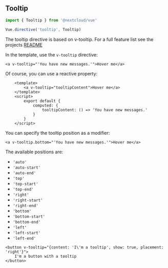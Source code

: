 ## Tooltip

```js static
import { Tooltip } from '@nextcloud/vue'

Vue.directive('tooltip', Tooltip)
```

The tooltip directive is based on v-tooltip. For a full feature list see the projects [README](https://github.com/Akryum/v-tooltip/blob/master/README.md#directive)

In the template, use the `v-tooltip` directive:

```vue
<a v-tooltip="'You have new messages.'">Hover me</a>
```

Of course, you can use a reactive property:

```vue
    <template>
        <a v-tooltip="tooltipContent">Hover me</a>
    </template>
    <script>
        export default {
            computed: {
                tooltipContent: () => 'You have new messages.'
            }
        }
    </script>
```

You can specify the tooltip position as a modifier:

```vue
<a v-tooltip.bottom="'You have new messages.'">Hover me</a>
```
The available positions are:
 - `'auto'`
 - `'auto-start'`
 - `'auto-end'`
 - `'top'`
 - `'top-start'`
 - `'top-end'`
 - `'right'`
 - `'right-start'`
 - `'right-end'`
 - `'bottom'`
 - `'bottom-start'`
 - `'bottom-end'`
 - `'left'`
 - `'left-start'`
 - `'left-end'`

```vue
<button v-tooltip="{content: 'I\'m a tooltip', show: true, placement: 'right'}">
    I'm a button with a tooltip
</button>
```
